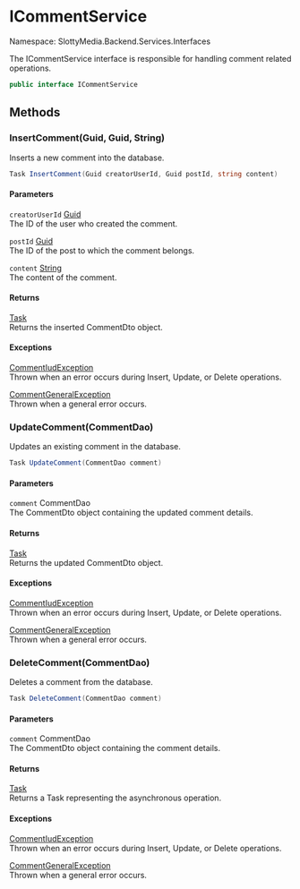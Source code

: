 # ICommentService

Namespace: SlottyMedia.Backend.Services.Interfaces

The ICommentService interface is responsible for handling comment related operations.

```csharp
public interface ICommentService
```

## Methods

### **InsertComment(Guid, Guid, String)**

Inserts a new comment into the database.

```csharp
Task InsertComment(Guid creatorUserId, Guid postId, string content)
```

#### Parameters

`creatorUserId` [Guid](https://docs.microsoft.com/en-us/dotnet/api/system.guid)<br>
The ID of the user who created the comment.

`postId` [Guid](https://docs.microsoft.com/en-us/dotnet/api/system.guid)<br>
The ID of the post to which the comment belongs.

`content` [String](https://docs.microsoft.com/en-us/dotnet/api/system.string)<br>
The content of the comment.

#### Returns

[Task](https://docs.microsoft.com/en-us/dotnet/api/system.threading.tasks.task)<br>
Returns the inserted CommentDto object.

#### Exceptions

[CommentIudException](./slottymedia.backend.exceptions.services.commentexceptions.commentiudexception.md)<br>
Thrown when an error occurs during Insert, Update, or Delete operations.

[CommentGeneralException](./slottymedia.backend.exceptions.services.commentexceptions.commentgeneralexception.md)<br>
Thrown when a general error occurs.

### **UpdateComment(CommentDao)**

Updates an existing comment in the database.

```csharp
Task UpdateComment(CommentDao comment)
```

#### Parameters

`comment` CommentDao<br>
The CommentDto object containing the updated comment details.

#### Returns

[Task](https://docs.microsoft.com/en-us/dotnet/api/system.threading.tasks.task)<br>
Returns the updated CommentDto object.

#### Exceptions

[CommentIudException](./slottymedia.backend.exceptions.services.commentexceptions.commentiudexception.md)<br>
Thrown when an error occurs during Insert, Update, or Delete operations.

[CommentGeneralException](./slottymedia.backend.exceptions.services.commentexceptions.commentgeneralexception.md)<br>
Thrown when a general error occurs.

### **DeleteComment(CommentDao)**

Deletes a comment from the database.

```csharp
Task DeleteComment(CommentDao comment)
```

#### Parameters

`comment` CommentDao<br>
The CommentDto object containing the comment details.

#### Returns

[Task](https://docs.microsoft.com/en-us/dotnet/api/system.threading.tasks.task)<br>
Returns a Task representing the asynchronous operation.

#### Exceptions

[CommentIudException](./slottymedia.backend.exceptions.services.commentexceptions.commentiudexception.md)<br>
Thrown when an error occurs during Insert, Update, or Delete operations.

[CommentGeneralException](./slottymedia.backend.exceptions.services.commentexceptions.commentgeneralexception.md)<br>
Thrown when a general error occurs.

